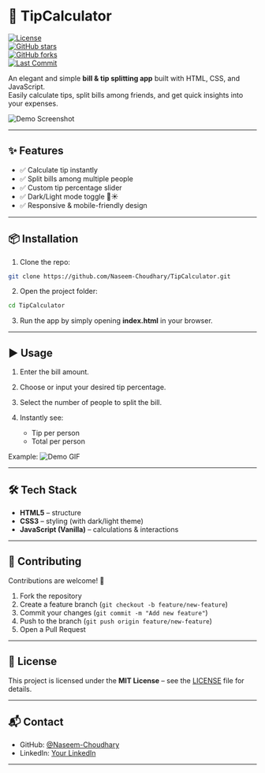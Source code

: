 # 💸 TipCalculator  

[![License](https://img.shields.io/github/license/Naseem-Choudhary/TipCalculator?color=blue)](./LICENSE)  
[![GitHub stars](https://img.shields.io/github/stars/Naseem-Choudhary/TipCalculator?style=social)](https://github.com/Naseem-Choudhary/TipCalculator/stargazers)  
[![GitHub forks](https://img.shields.io/github/forks/Naseem-Choudhary/TipCalculator?style=social)](https://github.com/Naseem-Choudhary/TipCalculator/network/members)  
[![Last Commit](https://img.shields.io/github/last-commit/Naseem-Choudhary/TipCalculator)](https://github.com/Naseem-Choudhary/TipCalculator/commits/main)  

An elegant and simple **bill & tip splitting app** built with HTML, CSS, and JavaScript.  
Easily calculate tips, split bills among friends, and get quick insights into your expenses.  

![Demo Screenshot](./assets/demo.png) <!-- replace with your screenshot -->

---

## ✨ Features
- ✅ Calculate tip instantly  
- ✅ Split bills among multiple people  
- ✅ Custom tip percentage slider  
- ✅ Dark/Light mode toggle 🌙☀️  
- ✅ Responsive & mobile-friendly design  

---

## 📦 Installation  

1. Clone the repo:  
```bash
git clone https://github.com/Naseem-Choudhary/TipCalculator.git
````

2. Open the project folder:

```bash
cd TipCalculator
```

3. Run the app by simply opening **index.html** in your browser.

---

## ▶️ Usage

1. Enter the bill amount.
2. Choose or input your desired tip percentage.
3. Select the number of people to split the bill.
4. Instantly see:

   * Tip per person
   * Total per person

Example:
![Demo GIF](./assets/demo.gif) <!-- replace with demo gif -->

---

## 🛠️ Tech Stack

* **HTML5** – structure
* **CSS3** – styling (with dark/light theme)
* **JavaScript (Vanilla)** – calculations & interactions

---

## 🤝 Contributing

Contributions are welcome! 🎉

1. Fork the repository
2. Create a feature branch (`git checkout -b feature/new-feature`)
3. Commit your changes (`git commit -m "Add new feature"`)
4. Push to the branch (`git push origin feature/new-feature`)
5. Open a Pull Request

---

## 📜 License

This project is licensed under the **MIT License** – see the [LICENSE](./LICENSE) file for details.

---

## 📬 Contact

* GitHub: [@Naseem-Choudhary](https://github.com/Naseem-Choudhary)
* LinkedIn: [Your LinkedIn](https://linkedin.com/in/yourprofile)

---
